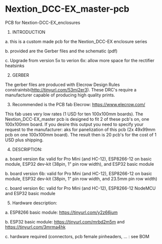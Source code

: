 # Nextion_DCC-EX_master-pcb
PCB for Nextion-DCC-EX_enclosures

1. INTRODUCTION


  a. this is a custom made pcb for the Nextion_DCC-EX enclosure series

  b. provided are the Gerber files and the schematic (pdf)

  c. Upgrade from version 5x to verion 6x: allow more space for the rectifier heatsinks

2. GERBER

The gerber files are produced with Elecrow Design Rules constraintsb(http://tinyurl.com/53mj2er3). These DRC's require a manufacturer capable of producing high quality prints.

3. Recommended is the PCB fab Elecrow: https://www.elecrow.com/

  This fab uses very low rates (1 USD for ten 100x100mm boards). The Nextion_DCC-EX_master pcb is designed to fit 2 of these pcb's on, one 100x100mm board.
  If you desire this output you need to specify your request to the manufacturer: aks for panelization of this pcb (2x 49x99mm pcb on one 100x100mm board).
The result then is 20 pcb's for the cost of 1 USD plus shipping.


4. DESCRIPTION:

  a. board version 6a: valid for Pro Mini (and HC-12), ESP8266-12 on basic module, ESP32 dev-kit (38pin, 1" pin row width), and ESP32 basic module

  b. board version 6b: valid for Pro Mini (and HC-12), ESP8266-12 on basic module, ESP32 dev-kit (38pin, 1" pin row width, and 23.5mm pin row width)

  c. board version 6c: valid for Pro Mini (and HC-12), ESP8266-12 NodeMCU and ESP32 basic module

5. Hardware description:

  a. ESP8266 basic module: https://tinyurl.com/y2z66jum

  b. ESP32 basic module: https://tinyurl.com/mrbd2m5m and https://tinyurl.com/3mrma4hk

  c. hardware required (connectors, pcb female pinheaders, ... : see BOM
